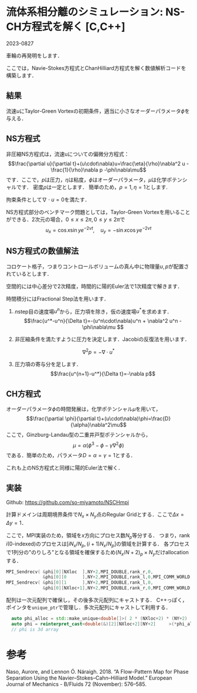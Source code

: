 # 流体系相分離のシミュレーション: NS-CH方程式を解く [C,C++]
2023-0827

車輪の再発明をします．

ここでは，Navie-Stokes方程式とChanHilliard方程式を解く数値解析コードを構築します．

## 結果

流速$u$にTaylor-Green Vortexの初期条件，適当に小さなオーダーパラメータ$\phi$を与える．



## NS方程式

非圧縮NS方程式は，流速uについての偏微分方程式：
$$\frac{\partial u}{\partial t}+(u\cdot\nabla)u=\frac{\eta}{\rho}\nabla^2 u - \frac{1}{\rho}\nabla p -\phi\nabla\mu$$
です．ここで，$p$は圧力，$\eta$は粘度，$\phi$はオーダーパラメータ，$\mu$は化学ポテンシャルです．
密度$\rho$は一定とします．
簡単のため，$\rho=1,\eta=1$とします.

拘束条件として$\nabla\cdot u=0$を満たす．

NS方程式部分のベンチマーク問題としては，Taylor-Green Vortexを用いることができる．2次元の場合，$0\leq x\leq 2\pi,0\leq y\leq 2\pi$で
$$u_x=\cos x\sin y e^{-2\nu t},\quad u_y=-\sin x\cos y e^{-2\nu t}$$

## NS方程式の数値解法

コロケート格子，つまりコントロールボリュームの真ん中に物理量$u,p$が配置されているとします．

空間的には中心差分で2次精度，時間的に陽的Euler法で1次精度で解きます．

時間積分にはFractional Step法を用います．

1. $n$step目の速度場$u^n$から，圧力項を除き，仮の速度場$u^*$を求めます．
$$\frac{u^*-u^n}{\Delta t}=-(u^n\cdot\nabla)u^n + \nabla^2 u^n -\phi\nabla\mu $$

2. 非圧縮条件を満たすように圧力を決定します．Jacobiの反復法を用います．

$$\nabla^2 p = - \nabla \cdot u^*$$

3. 圧力項の寄与分を足します．
$$\frac{u^{n+1}-u^*}{\Delta t}=-\nabla p$$

## CH方程式

オーダーパラメータ$\phi$の時間発展は，化学ポテンシャル$\mu$を用いて，
$$\frac{\partial \phi}{\partial t}+(u\cdot\nabla)\phi=\frac{D}{\alpha}\nabla^2\mu$$
ここで，Ginzburg-Landau型の二重井戸型ポテンシャルから，
$$\mu = \alpha(\phi^3-\phi-\gamma\nabla^2\phi)$$
である．簡単のため，パラメータ$D=\alpha=\gamma=1$とする．

これも上のNS方程式と同様に陽的Euler法で解く．

## 実装

Github: https://github.com/so-miyamoto/NSCHmpi

計算ドメインは周期境界条件で$N_x\times N_y$点のRegular Gridとする．ここで$\Delta x=\Delta y=1$．

ここで，MPI実装のため，領域を$x$方向にプロセス数$N_p$等分する．
つまり，rank $i$(0-indexed)のプロセスは$[iN_x/N_p,(i+1)N_x/N_p]$の領域を計算する．
各プロセスで1列分の"のりしろ"となる領域を確保するため$(N_x/N+2)_p\times N_y$だけallocationする．
~~~C++
MPI_Sendrecv( &phi[0][NXloc  ],NY+2,MPI_DOUBLE,rank_r,0,
              &phi[0][0      ],NY+2,MPI_DOUBLE,rank_l,0,MPI_COMM_WORLD,MPI_STATUSES_IGNORE);
MPI_Sendrecv( &phi[0][1      ],NY+2,MPI_DOUBLE,rank_l,0,
              &phi[0][NXloc+1],NY+2,MPI_DOUBLE,rank_r,0,MPI_COMM_WORLD,MPI_STATUSES_IGNORE);
~~~
配列は一次元配列で確保し，その後多次元配列にキャストする．
C++っぽく，ポインタを`unique_ptr`で管理し．多次元配列にキャストして利用する．
~~~C++
  auto phi_alloc = std::make_unique<double[]>( 2 * (NXloc+2) * (NY+2)       );
  auto phi = reinterpret_cast<double(&)[2][NXloc+2][NY+2]     >(*phi_alloc.get());
  // phi is 3d array
~~~



# 参考

Naso, Aurore, and Lennon Ó. Náraigh. 2018. “A Flow-Pattern Map for Phase Separation Using the Navier–Stokes–Cahn–Hilliard Model.” European Journal of Mechanics - B/Fluids 72 (November): 576–585.

